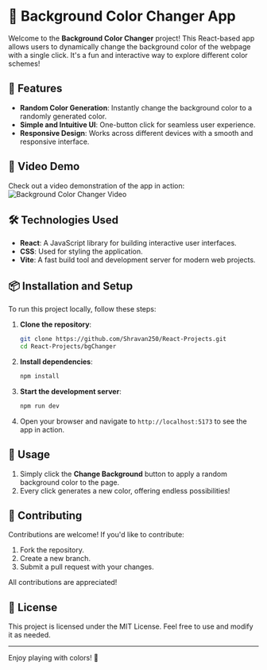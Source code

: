 # 🎨 Background Color Changer App

Welcome to the **Background Color Changer** project! This React-based app allows users to dynamically change the background color of the webpage with a single click. It's a fun and interactive way to explore different color schemes!

## 🚀 Features

- **Random Color Generation**: Instantly change the background color to a randomly generated color.
- **Simple and Intuitive UI**: One-button click for seamless user experience.
- **Responsive Design**: Works across different devices with a smooth and responsive interface.

## 🎥 Video Demo

Check out a video demonstration of the app in action:  
![Background Color Changer Video](/bgChanger/video/bgChanger.gif)

## 🛠️ Technologies Used

- **React**: A JavaScript library for building interactive user interfaces.
- **CSS**: Used for styling the application.
- **Vite**: A fast build tool and development server for modern web projects.

## 📦 Installation and Setup

To run this project locally, follow these steps:

1. **Clone the repository**:

   ```bash
   git clone https://github.com/Shravan250/React-Projects.git
   cd React-Projects/bgChanger
   ```

2. **Install dependencies**:

   ```bash
   npm install
   ```

3. **Start the development server**:

   ```bash
   npm run dev
   ```

4. Open your browser and navigate to `http://localhost:5173` to see the app in action.

## 🔄 Usage

1. Simply click the **Change Background** button to apply a random background color to the page.
2. Every click generates a new color, offering endless possibilities!

## 🤝 Contributing

Contributions are welcome! If you'd like to contribute:

1. Fork the repository.
2. Create a new branch.
3. Submit a pull request with your changes.

All contributions are appreciated!

## 📄 License

This project is licensed under the MIT License. Feel free to use and modify it as needed.

---

Enjoy playing with colors! 🎨
